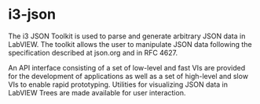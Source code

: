 # i3-json

The i3 JSON Toolkit is used to parse and generate arbitrary JSON data in LabVIEW. The toolkit allows the user to manipulate JSON data following the specification described at json.org and in RFC 4627.

An API interface consisting of a set of low-level and fast VIs are provided for the development of applications as well as a set of high-level and slow VIs to enable rapid prototyping. Utilities for visualizing JSON data in LabVIEW Trees are made available for user interaction.
